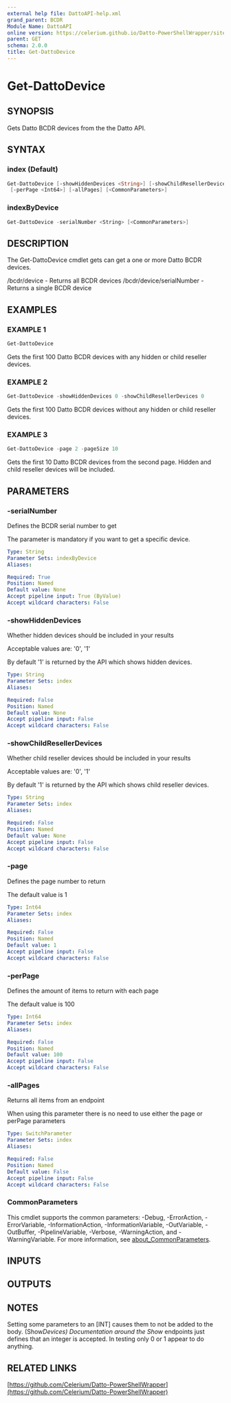 ```yaml
---
external help file: DattoAPI-help.xml
grand_parent: BCDR
Module Name: DattoAPI
online version: https://celerium.github.io/Datto-PowerShellWrapper/site/BCDR/Get-DattoDevice.html
parent: GET
schema: 2.0.0
title: Get-DattoDevice
---
```


# Get-DattoDevice

## SYNOPSIS
Gets Datto BCDR devices from the the Datto API.

## SYNTAX

### index (Default)
```powershell
Get-DattoDevice [-showHiddenDevices <String>] [-showChildResellerDevices <String>] [-page <Int64>]
 [-perPage <Int64>] [-allPages] [<CommonParameters>]
```

### indexByDevice
```powershell
Get-DattoDevice -serialNumber <String> [<CommonParameters>]
```

## DESCRIPTION
The Get-DattoDevice cmdlet gets can get a one or more
Datto BCDR devices.

/bcdr/device - Returns all BCDR devices
/bcdr/device/serialNumber - Returns a single BCDR device

## EXAMPLES

### EXAMPLE 1
```powershell
Get-DattoDevice
```

Gets the first 100 Datto BCDR devices with any hidden or child reseller devices.

### EXAMPLE 2
```powershell
Get-DattoDevice -showHiddenDevices 0 -showChildResellerDevices 0
```

Gets the first 100 Datto BCDR devices without any hidden or child reseller devices.

### EXAMPLE 3
```powershell
Get-DattoDevice -page 2 -pageSize 10
```

Gets the first 10 Datto BCDR devices from the second page.
Hidden and child reseller devices will be included.

## PARAMETERS

### -serialNumber
Defines the BCDR serial number to get

The parameter is mandatory if you want to get a specific device.

```yaml
Type: String
Parameter Sets: indexByDevice
Aliases:

Required: True
Position: Named
Default value: None
Accept pipeline input: True (ByValue)
Accept wildcard characters: False
```

### -showHiddenDevices
Whether hidden devices should be included in your results

Acceptable values are:
    '0', '1'

By default '1' is returned by the API which shows hidden devices.

```yaml
Type: String
Parameter Sets: index
Aliases:

Required: False
Position: Named
Default value: None
Accept pipeline input: False
Accept wildcard characters: False
```

### -showChildResellerDevices
Whether child reseller devices should be included in your results

Acceptable values are:
    '0', '1'

By default '1' is returned by the API which shows child reseller devices.

```yaml
Type: String
Parameter Sets: index
Aliases:

Required: False
Position: Named
Default value: None
Accept pipeline input: False
Accept wildcard characters: False
```

### -page
Defines the page number to return

The default value is 1

```yaml
Type: Int64
Parameter Sets: index
Aliases:

Required: False
Position: Named
Default value: 1
Accept pipeline input: False
Accept wildcard characters: False
```

### -perPage
Defines the amount of items to return with each page

The default value is 100

```yaml
Type: Int64
Parameter Sets: index
Aliases:

Required: False
Position: Named
Default value: 100
Accept pipeline input: False
Accept wildcard characters: False
```

### -allPages
Returns all items from an endpoint

When using this parameter there is no need to use either the page or perPage
parameters

```yaml
Type: SwitchParameter
Parameter Sets: index
Aliases:

Required: False
Position: Named
Default value: False
Accept pipeline input: False
Accept wildcard characters: False
```

### CommonParameters
This cmdlet supports the common parameters: -Debug, -ErrorAction, -ErrorVariable, -InformationAction, -InformationVariable, -OutVariable, -OutBuffer, -PipelineVariable, -Verbose, -WarningAction, and -WarningVariable. For more information, see [about_CommonParameters](http://go.microsoft.com/fwlink/?LinkID=113216).

## INPUTS

## OUTPUTS

## NOTES
Setting some parameters to an \[INT\] causes them to not be added to the body.
(Show*Devices)
Documentation around the Show* endpoints just defines that an integer is accepted.
    In testing only 0 or 1 appear to do anything.

## RELATED LINKS

[https://github.com/Celerium/Datto-PowerShellWrapper](https://github.com/Celerium/Datto-PowerShellWrapper)

